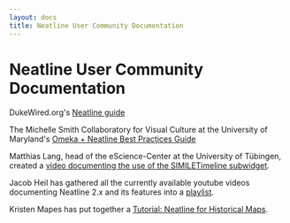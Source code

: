 ```yaml
---
layout: docs
title: Neatline User Community Documentation
---
```

# Neatline User Community Documentation

DukeWired.org's [Neatline guide](http://dukewired.org/tutorialFiles/NeatlineManual.pdf)

The Michelle Smith Collaboratory for Visual Culture at the University of Maryland's [Omeka + Neatline Best Practices Guide](http://michellesmithcollaboratory.umd.edu/omeka-guide-getting-started-and-best-practices)

Matthias Lang, head of the eScience-Center at the University of Tübingen, created a [video documenting the use of the SIMILETimeline subwidget](https://youtu.be/mv3txyZ7vdc?list=PL_l30J_staeMX6kNs1umhXSmm2jP7aVNJ).

Jacob Heil has gathered all the currently available youtube videos documenting Neatline 2.x and its features into a [playlist](https://www.youtube.com/playlist?list=PL_l30J_staeMX6kNs1umhXSmm2jP7aVNJ).

Kristen Mapes has put together a [Tutorial: Neatline for Historical Maps](http://www.kristenmapes.com/neatline/).
